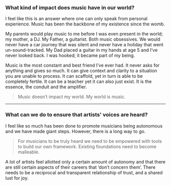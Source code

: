 ### What kind of impact does music have in our world?

I feel like this is an answer where one can only speak from personal experience. Music has been the backbone of my existence since the womb.

My parents would play music to me before I was even present in the world; my mother, a DJ. My Father, a guitarist. Both music obsessives. We would never have a car journey that was silent and never have a holiday that went un-sound-tracked. My Dad placed a guitar in my hands at age 5 and I’ve never looked back. I was hooked; it became part of my being.

Music is the most constant and best friend I’ve ever had. It never asks for anything and gives so much. It can give context and clarity to a situation you are unable to process. It can scaffold, yet in turn is able to be completely fertile. It can be a teacher yet it can also just exist. It is the essence, the conduit and the amplifier.

>Music doesn’t impact my world. My world is music.
***

### What can we do to ensure that artists' voices are heard?

I feel like so much has been done to promote musicians being autonomous and we have made giant steps. However, there is a long way to go.

>For musicians to be truly heard we need to be empowered with tools to build our own framework. Existing foundations need to become malleable.

A lot of artists feel allotted only a certain amount of autonomy and that there are still certain aspects of their careers that ‘don’t concern them’. There needs to be a reciprocal and transparent relationship of trust, and a shared lust for joy.
